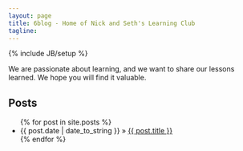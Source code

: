 ```yaml
---
layout: page
title: 6blog - Home of Nick and Seth's Learning Club
tagline:
---
```

{% include JB/setup %}

We are passionate about learning, and we want to share our lessons learned. We hope you will find it valuable.

## Posts

<ul class="posts">
  {% for post in site.posts %}
    <li><span>{{ post.date | date_to_string }}</span> &raquo; <a href="{{ BASE_PATH }}{{ post.url }}">{{ post.title }}</a></li>
  {% endfor %}
</ul>
